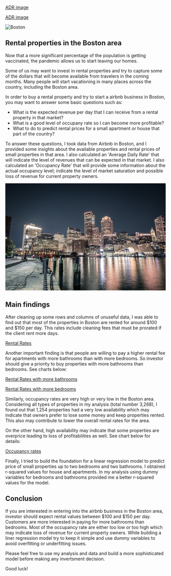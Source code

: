 [ADR image](../https://github.com/ppuentec/Rental-in-Boston.github.io/blob/gh-pages/ADR.jpg)

[ADR image](img/Rental-in-Boston.github.io/blob/gh-pages/ADR.jpg)

![Boston](../https://github.com/ppuentec/Rental-in-Boston.github.io/blob/gh-pages/Boston3.jpg)

## Rental properties in the Boston area

Now that a more significant percentage of the population is getting vaccinated, the pandemic allows us to start leaving our homes.

Some of us may want to invest in rental properties and try to capture some of the dollars that will become available from travelers in the coming months. Many people will start vacationing in many places across the country, including the Boston area.

In order to buy a rental property and try to start a airbnb business in Boston, you may want to answer some basic questions such as:

- What is the expected revenue per day that I can receive from a rental property in that market?
- What is a good level of occupany rate so I can become more profitable?
- What to do to predict rental prices for a small apartment or house that part of the country?

To answer these questions, I took data from Airbnb in Boston, and I provided some insights about the available properties and rental prices of small properties in that area. I also calculated an 'Average Daily Rate' that will indicate the level of revenues that can be expected in that market. I also calculated an 'Occupancy Rate' that will provide some information about the actual occupancy level; indicate the level of market saturation and possible loss of revenue for current property owners.

![Boston](https://github.com/ppuentec/Rental-in-Boston.github.io/blob/gh-pages/Boston3.jpg)

## Main findings

After cleaning up some rows and columns of unuseful data, I was able to find out that most of the properties in Boston are rented for around $100 and $150 per day. This rates include cleaning fees that must be prorated if the client rent more days.

[Rental Rates](https://github.com/ppuentec/Rental-in-Boston.github.io/blob/gh-pages/Rental_Rates.jpg)

Another important finding is that people are willing to pay a higher rental fee for apartments with more bathrooms than with more bedrooms. So investor should give a priority to buy properties with more bathrooms than bedrooms. See charts below:

[Rental Rates with more bathrooms](https://github.com/ppuentec/Rental-in-Boston.github.io/blob/gh-pages/RatesVSBathrooms.jpg)

[Rental Rates with more bedrooms](https://github.com/ppuentec/Rental-in-Boston.github.io/blob/gh-pages/RatesVSBedrooms.jpg)

Similarly, occupancy rates are very high or very low in the Boston area. Considering all types of properties in my analysis (total number 3,268), I found out that 1,254 properties had a very low availability which may indicate that owners prefer to lose some money and keep properties rented. This also may contribute to lower the overall rental rates for the area.

On the other hand, high availability may indicate that some properties are overprice leading to loss of profitabilities as well. See chart below for details:

[Occupancy rates](https://github.com/ppuentec/Rental-in-Boston.github.io/blob/gh-pages/Occupancy_rates.jpg)

Finally, I tried to build the foundation for a linear regression model to predict price of small properties up to two bedrooms and two bathrooms. I obtained r-squared values for house and apartments. In my analysis using dummy variables for bedrooms and bathrooms provided me a better r-squared values for the model. 

## Conclusion

If you are interested in entering into the airbnb business in the Boston area, investor should expect rental values between $100 and $150 per day. Customers are more interested in paying for more bathrooms than bedrooms. Most of the occupancy rate are either too low or too high which may indicate loss of revenue for current property owners. While building a liner regression model try to keep it simple and use dummy variables to avoid overfitting or underfitting issues.

Please feel free to use my analysis and data and build a more sophisticated model before making any invertsment decision.

Good luck!
